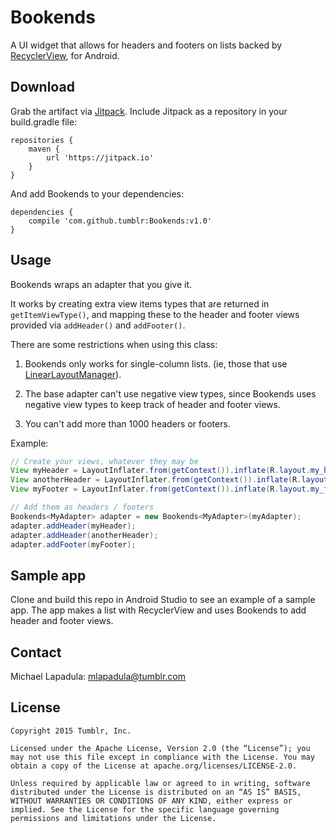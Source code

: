 # Bookends

A UI widget that allows for headers and footers on lists backed by [RecyclerView](https://developer.android.com/reference/android/support/v7/widget/RecyclerView.html), for Android.

## Download

Grab the artifact via [Jitpack](https://jitpack.io/). Include Jitpack as a repository in your build.gradle file:

```
repositories {
    maven {
        url 'https://jitpack.io'
    }
}
```

And add Bookends to your dependencies:

```
dependencies {
    compile 'com.github.tumblr:Bookends:v1.0'
}
```

## Usage

Bookends wraps an adapter that you give it. 

It works by creating extra view items types that are returned in `getItemViewType()`, and mapping these to the header and footer views provided via `addHeader()` and `addFooter()`.

There are some restrictions when using this class:

1. Bookends only works for single-column lists. (ie, those that use [LinearLayoutManager](https://developer.android.com/reference/android/support/v7/widget/LinearLayoutManager.html)).

2. The base adapter can't use negative view types, since Bookends uses negative view types to keep track of header and footer views.

3. You can't add more than 1000 headers or footers.

Example:

```java
// Create your views, whatever they may be
View myHeader = LayoutInflater.from(getContext()).inflate(R.layout.my_header, null);
View anotherHeader = LayoutInflater.from(getContext()).inflate(R.layout.another_header, null);
View myFooter = LayoutInflater.from(getContext()).inflate(R.layout.my_footer, null);

// Add them as headers / footers
Bookends<MyAdapter> adapter = new Bookends<MyAdapter>(myAdapter);
adapter.addHeader(myHeader);
adapter.addHeader(anotherHeader);
adapter.addFooter(myFooter);
```

## Sample app
Clone and build this repo in Android Studio to see an example of a sample app. The app makes a list with RecyclerView and uses Bookends to add header and footer views.

## Contact

Michael Lapadula: mlapadula@tumblr.com

## License

```
Copyright 2015 Tumblr, Inc.

Licensed under the Apache License, Version 2.0 (the “License”); you may not use this file except in compliance with the License. You may obtain a copy of the License at apache.org/licenses/LICENSE-2.0.

Unless required by applicable law or agreed to in writing, software distributed under the License is distributed on an “AS IS” BASIS, WITHOUT WARRANTIES OR CONDITIONS OF ANY KIND, either express or implied. See the License for the specific language governing permissions and limitations under the License.
```
